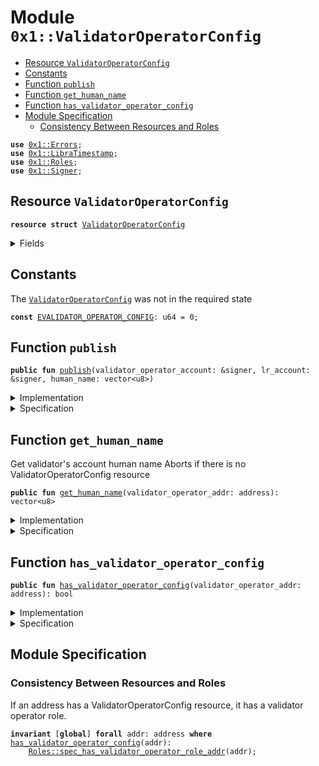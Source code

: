 
<a name="0x1_ValidatorOperatorConfig"></a>

# Module `0x1::ValidatorOperatorConfig`



-  [Resource `ValidatorOperatorConfig`](#0x1_ValidatorOperatorConfig_ValidatorOperatorConfig)
-  [Constants](#@Constants_0)
-  [Function `publish`](#0x1_ValidatorOperatorConfig_publish)
-  [Function `get_human_name`](#0x1_ValidatorOperatorConfig_get_human_name)
-  [Function `has_validator_operator_config`](#0x1_ValidatorOperatorConfig_has_validator_operator_config)
-  [Module Specification](#@Module_Specification_1)
    -  [Consistency Between Resources and Roles](#@Consistency_Between_Resources_and_Roles_2)


<pre><code><b>use</b> <a href="Errors.md#0x1_Errors">0x1::Errors</a>;
<b>use</b> <a href="LibraTimestamp.md#0x1_LibraTimestamp">0x1::LibraTimestamp</a>;
<b>use</b> <a href="Roles.md#0x1_Roles">0x1::Roles</a>;
<b>use</b> <a href="Signer.md#0x1_Signer">0x1::Signer</a>;
</code></pre>



<a name="0x1_ValidatorOperatorConfig_ValidatorOperatorConfig"></a>

## Resource `ValidatorOperatorConfig`



<pre><code><b>resource</b> <b>struct</b> <a href="ValidatorOperatorConfig.md#0x1_ValidatorOperatorConfig">ValidatorOperatorConfig</a>
</code></pre>



<details>
<summary>Fields</summary>


<dl>
<dt>
<code>human_name: vector&lt;u8&gt;</code>
</dt>
<dd>
 The human readable name of this entity. Immutable.
</dd>
</dl>


</details>

<a name="@Constants_0"></a>

## Constants


<a name="0x1_ValidatorOperatorConfig_EVALIDATOR_OPERATOR_CONFIG"></a>

The <code><a href="ValidatorOperatorConfig.md#0x1_ValidatorOperatorConfig">ValidatorOperatorConfig</a></code> was not in the required state


<pre><code><b>const</b> <a href="ValidatorOperatorConfig.md#0x1_ValidatorOperatorConfig_EVALIDATOR_OPERATOR_CONFIG">EVALIDATOR_OPERATOR_CONFIG</a>: u64 = 0;
</code></pre>



<a name="0x1_ValidatorOperatorConfig_publish"></a>

## Function `publish`



<pre><code><b>public</b> <b>fun</b> <a href="ValidatorOperatorConfig.md#0x1_ValidatorOperatorConfig_publish">publish</a>(validator_operator_account: &signer, lr_account: &signer, human_name: vector&lt;u8&gt;)
</code></pre>



<details>
<summary>Implementation</summary>


<pre><code><b>public</b> <b>fun</b> <a href="ValidatorOperatorConfig.md#0x1_ValidatorOperatorConfig_publish">publish</a>(
    validator_operator_account: &signer,
    lr_account: &signer,
    human_name: vector&lt;u8&gt;,
) {
    <a href="LibraTimestamp.md#0x1_LibraTimestamp_assert_operating">LibraTimestamp::assert_operating</a>();
    <a href="Roles.md#0x1_Roles_assert_libra_root">Roles::assert_libra_root</a>(lr_account);
    <a href="Roles.md#0x1_Roles_assert_validator_operator">Roles::assert_validator_operator</a>(validator_operator_account);
    <b>assert</b>(
        !<a href="ValidatorOperatorConfig.md#0x1_ValidatorOperatorConfig_has_validator_operator_config">has_validator_operator_config</a>(<a href="Signer.md#0x1_Signer_address_of">Signer::address_of</a>(validator_operator_account)),
        <a href="Errors.md#0x1_Errors_already_published">Errors::already_published</a>(<a href="ValidatorOperatorConfig.md#0x1_ValidatorOperatorConfig_EVALIDATOR_OPERATOR_CONFIG">EVALIDATOR_OPERATOR_CONFIG</a>)
    );

    move_to(validator_operator_account, <a href="ValidatorOperatorConfig.md#0x1_ValidatorOperatorConfig">ValidatorOperatorConfig</a> {
        human_name,
    });
}
</code></pre>



</details>

<details>
<summary>Specification</summary>



<pre><code><b>include</b> <a href="Roles.md#0x1_Roles_AbortsIfNotLibraRoot">Roles::AbortsIfNotLibraRoot</a>{account: lr_account};
<b>include</b> <a href="Roles.md#0x1_Roles_AbortsIfNotValidatorOperator">Roles::AbortsIfNotValidatorOperator</a>{validator_operator_addr: <a href="Signer.md#0x1_Signer_address_of">Signer::address_of</a>(validator_operator_account)};
<b>include</b> <a href="ValidatorOperatorConfig.md#0x1_ValidatorOperatorConfig_PublishAbortsIf">PublishAbortsIf</a> {validator_operator_addr: <a href="Signer.md#0x1_Signer_spec_address_of">Signer::spec_address_of</a>(validator_operator_account)};
<b>ensures</b> <a href="ValidatorOperatorConfig.md#0x1_ValidatorOperatorConfig_has_validator_operator_config">has_validator_operator_config</a>(<a href="Signer.md#0x1_Signer_spec_address_of">Signer::spec_address_of</a>(validator_operator_account));
</code></pre>




<a name="0x1_ValidatorOperatorConfig_PublishAbortsIf"></a>


<pre><code><b>schema</b> <a href="ValidatorOperatorConfig.md#0x1_ValidatorOperatorConfig_PublishAbortsIf">PublishAbortsIf</a> {
    validator_operator_addr: address;
    lr_account: signer;
    <b>include</b> <a href="LibraTimestamp.md#0x1_LibraTimestamp_AbortsIfNotOperating">LibraTimestamp::AbortsIfNotOperating</a>;
    <b>include</b> <a href="Roles.md#0x1_Roles_AbortsIfNotLibraRoot">Roles::AbortsIfNotLibraRoot</a>{account: lr_account};
    <b>include</b> <a href="Roles.md#0x1_Roles_AbortsIfNotValidatorOperator">Roles::AbortsIfNotValidatorOperator</a>;
    <b>aborts_if</b> <a href="ValidatorOperatorConfig.md#0x1_ValidatorOperatorConfig_has_validator_operator_config">has_validator_operator_config</a>(validator_operator_addr)
        <b>with</b> <a href="Errors.md#0x1_Errors_ALREADY_PUBLISHED">Errors::ALREADY_PUBLISHED</a>;
}
</code></pre>



</details>

<a name="0x1_ValidatorOperatorConfig_get_human_name"></a>

## Function `get_human_name`

Get validator's account human name
Aborts if there is no ValidatorOperatorConfig resource


<pre><code><b>public</b> <b>fun</b> <a href="ValidatorOperatorConfig.md#0x1_ValidatorOperatorConfig_get_human_name">get_human_name</a>(validator_operator_addr: address): vector&lt;u8&gt;
</code></pre>



<details>
<summary>Implementation</summary>


<pre><code><b>public</b> <b>fun</b> <a href="ValidatorOperatorConfig.md#0x1_ValidatorOperatorConfig_get_human_name">get_human_name</a>(validator_operator_addr: address): vector&lt;u8&gt; <b>acquires</b> <a href="ValidatorOperatorConfig.md#0x1_ValidatorOperatorConfig">ValidatorOperatorConfig</a> {
    <b>assert</b>(<a href="ValidatorOperatorConfig.md#0x1_ValidatorOperatorConfig_has_validator_operator_config">has_validator_operator_config</a>(validator_operator_addr), <a href="Errors.md#0x1_Errors_not_published">Errors::not_published</a>(<a href="ValidatorOperatorConfig.md#0x1_ValidatorOperatorConfig_EVALIDATOR_OPERATOR_CONFIG">EVALIDATOR_OPERATOR_CONFIG</a>));
    *&borrow_global&lt;<a href="ValidatorOperatorConfig.md#0x1_ValidatorOperatorConfig">ValidatorOperatorConfig</a>&gt;(validator_operator_addr).human_name
}
</code></pre>



</details>

<details>
<summary>Specification</summary>



<pre><code><b>pragma</b> opaque;
<b>aborts_if</b> !<a href="ValidatorOperatorConfig.md#0x1_ValidatorOperatorConfig_has_validator_operator_config">has_validator_operator_config</a>(validator_operator_addr) <b>with</b> <a href="Errors.md#0x1_Errors_NOT_PUBLISHED">Errors::NOT_PUBLISHED</a>;
<b>ensures</b> result == <a href="ValidatorOperatorConfig.md#0x1_ValidatorOperatorConfig_get_human_name">get_human_name</a>(validator_operator_addr);
</code></pre>



</details>

<a name="0x1_ValidatorOperatorConfig_has_validator_operator_config"></a>

## Function `has_validator_operator_config`



<pre><code><b>public</b> <b>fun</b> <a href="ValidatorOperatorConfig.md#0x1_ValidatorOperatorConfig_has_validator_operator_config">has_validator_operator_config</a>(validator_operator_addr: address): bool
</code></pre>



<details>
<summary>Implementation</summary>


<pre><code><b>public</b> <b>fun</b> <a href="ValidatorOperatorConfig.md#0x1_ValidatorOperatorConfig_has_validator_operator_config">has_validator_operator_config</a>(validator_operator_addr: address): bool {
    <b>exists</b>&lt;<a href="ValidatorOperatorConfig.md#0x1_ValidatorOperatorConfig">ValidatorOperatorConfig</a>&gt;(validator_operator_addr)
}
</code></pre>



</details>

<details>
<summary>Specification</summary>



<pre><code><b>ensures</b> result == <a href="ValidatorOperatorConfig.md#0x1_ValidatorOperatorConfig_has_validator_operator_config">has_validator_operator_config</a>(validator_operator_addr);
</code></pre>



</details>

<a name="@Module_Specification_1"></a>

## Module Specification



<a name="@Consistency_Between_Resources_and_Roles_2"></a>

### Consistency Between Resources and Roles

If an address has a ValidatorOperatorConfig resource, it has a validator operator role.


<pre><code><b>invariant</b> [<b>global</b>] <b>forall</b> addr: address <b>where</b> <a href="ValidatorOperatorConfig.md#0x1_ValidatorOperatorConfig_has_validator_operator_config">has_validator_operator_config</a>(addr):
    <a href="Roles.md#0x1_Roles_spec_has_validator_operator_role_addr">Roles::spec_has_validator_operator_role_addr</a>(addr);
</code></pre>


[//]: # ("File containing references which can be used from documentation")
[ROLE]: https://github.com/libra/libra/blob/master/language/move-prover/doc/user/access-control.md#roles
[PERMISSION]: https://github.com/libra/libra/blob/master/language/move-prover/doc/user/access-control.md#permissions

